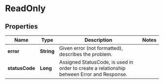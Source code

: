 
# ReadOnly

## Properties
Name | Type | Description | Notes
------------ | ------------- | ------------- | -------------
**error** | **String** | Given error (not formatted), describes the problem. | 
**statusCode** | **Long** | Assigned StatusCode, is used in order to create a relationship between Error and Response. | 




